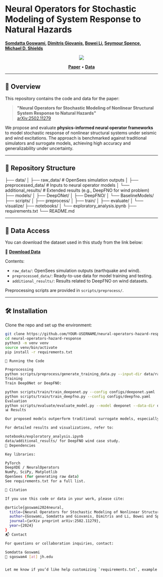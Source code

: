 # Neural Operators for Stochastic Modeling of System Response to Natural Hazards

**[Somdatta Goswami](https://scholar.google.com/citations?user=GaKrpSkAAAAJ&hl=en), [Dimitris Giovanis](https://scholar.google.com/citations?user=dnFLyp4AAAAJ&hl=en), [Bowei Li](https://scholar.google.com/citations?user=MDVtPqwAAAAJ&hl=en), [Seymour Spence](https://scholar.google.com/citations?user=gDH80t0AAAAJ), [Michael D. Shields](https://scholar.google.com/citations?user=hc85Ll0AAAAJ)**

<p align="center">
  <img src="https://img.shields.io/badge/arXiv-2502.11279-b31b1b.svg" />
</p>

<p align="center">
  <a href="https://arxiv.org/abs/2502.11279"><strong>Paper</strong></a> •
  <a href="https://livejohnshopkins-my.sharepoint.com/:f:/g/personal/sgoswam4_jh_edu/ElqEfANCWC5BrvojtY_vCHoBF5T_3ZtnVxyQUs3UMDuGVQ?e=OBqf1s"><strong>Data</strong></a>
</p>

---

## 📝 Overview

This repository contains the code and data for the paper:

> **"Neural Operators for Stochastic Modeling of Nonlinear Structural System Response to Natural Hazards"**  
> [arXiv:2502.11279](https://arxiv.org/abs/2502.11279)

We propose and evaluate **physics-informed neural operator frameworks** to model stochastic response of nonlinear structural systems under seismic and wind excitations. The approach is benchmarked against traditional simulators and surrogate models, achieving high accuracy and generalizability under uncertainty.

---

## 📁 Repository Structure
├── data/
│ ├── raw_data/ # OpenSees simulation outputs
│ ├── preprocessed_data/ # Inputs to neural operator models
│ └── additional_results/ # Extended results (e.g., DeepFNO for wind problem)
├── models/
│ ├── DeepONet/
│ ├── DeepFNO/
│ └── BaselineModels/
├── scripts/
│ ├── preprocess/
│ ├── train/
│ ├── evaluate/
│ └── visualize/
├── notebooks/
│ └── exploratory_analysis.ipynb
├── requirements.txt
└── README.md


---

## 🔗 Data Access

You can download the dataset used in this study from the link below:

📂 **[Download Data](https://livejohnshopkins-my.sharepoint.com/:f:/g/personal/sgoswam4_jh_edu/ElqEfANCWC5BrvojtY_vCHoBF5T_3ZtnVxyQUs3UMDuGVQ?e=OBqf1s)**

Contents:
- `raw_data/`: OpenSees simulation outputs (earthquake and wind).
- `preprocessed_data/`: Ready-to-use data for model training and testing.
- `additional_results/`: Results related to DeepFNO on wind datasets.

Preprocessing scripts are provided in `scripts/preprocess/`.

---

## 🛠️ Installation

Clone the repo and set up the environment:

```bash
git clone https://github.com/YOUR-USERNAME/neural-operators-hazard-response.git
cd neural-operators-hazard-response
python3 -m venv venv
source venv/bin/activate
pip install -r requirements.txt

🚀 Running the Code

Preprocessing
python scripts/preprocess/generate_training_data.py --input-dir data/raw_data/ --output-dir data/preprocessed_data/
Training
Train DeepONet or DeepFNO:

python scripts/train/train_deeponet.py --config configs/deeponet.yaml
python scripts/train/train_deepfno.py --config configs/deepfno.yaml
Evaluation
python scripts/evaluate/evaluate_model.py --model deeponet --data-dir data/preprocessed_data/
📊 Results

Our proposed models outperform traditional surrogate models, especially in extrapolative regimes and under varying uncertainty structures.

For detailed results and visualizations, refer to:

notebooks/exploratory_analysis.ipynb
data/additional_results/ for DeepFNO wind case study.
📌 Dependencies

Key libraries:

PyTorch
DeepXDE / NeuralOperators
NumPy, SciPy, Matplotlib
OpenSees (for generating raw data)
See requirements.txt for a full list.

📖 Citation

If you use this code or data in your work, please cite:

@article{goswami2024neural,
  title={Neural Operators for Stochastic Modeling of Nonlinear Structural System Response to Natural Hazards},
  author={Goswami, Somdatta and Giovanis, Dimitris and Li, Bowei and Spence, Seymour and Shields, Michael D},
  journal={arXiv preprint arXiv:2502.11279},
  year={2024}
}
📬 Contact

For questions or collaboration inquiries, contact:

Somdatta Goswami
📧 sgoswam4 [at] jh.edu


Let me know if you’d like help customizing `requirements.txt`, example configs, or setting up Colab/Binder integration.

